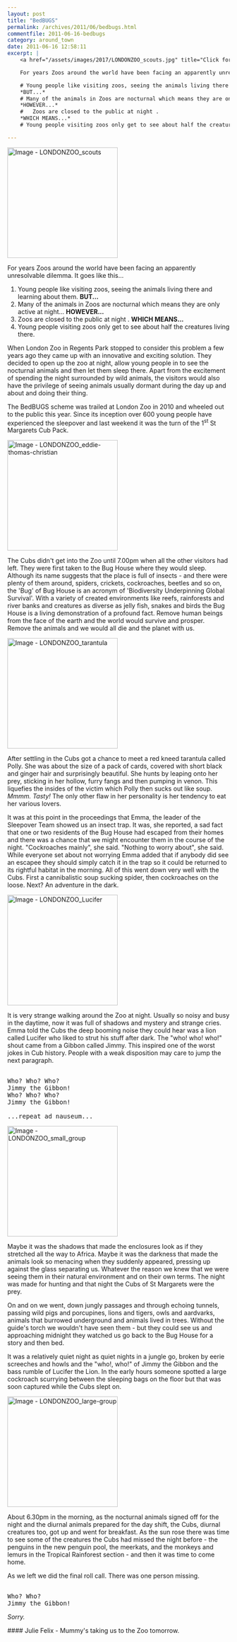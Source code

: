 ```yaml
---
layout: post
title: "BedBUGS"
permalink: /archives/2011/06/bedbugs.html
commentfile: 2011-06-16-bedbugs
category: around_town
date: 2011-06-16 12:58:11
excerpt: |
    <a href="/assets/images/2017/LONDONZOO_scouts.jpg" title="Click for a larger image"><img src="/assets/images/2017/LONDONZOO_scouts-thumb.jpg" width="150" alt="Image - LONDONZOO_scouts"  class="photo right"/></a>

    For years Zoos around the world have been facing an apparently unresolvable dilemma. It goes like this...

    # Young people like visiting zoos, seeing the animals living there and learning about them.
    *BUT...*
    # Many of the animals in Zoos are nocturnal which means they are only active at night...
    *HOWEVER...*
    #	Zoos are closed to the public at night .
    *WHICH MEANS...*
    # Young people visiting zoos only get to see about half the creatures living there.

---
```



<a href="/assets/images/2017/LONDONZOO_scouts.jpg" title="Click for a larger image"><img src="/assets/images/2017/LONDONZOO_scouts-thumb.jpg" width="250" alt="Image - LONDONZOO_scouts"  class="photo right"/></a>

For years Zoos around the world have been facing an apparently unresolvable dilemma. It goes like this...

1.  Young people like visiting zoos, seeing the animals living there and learning about them.
    **BUT...**
2.  Many of the animals in Zoos are nocturnal which means they are only active at night...
    **HOWEVER...**
3.  Zoos are closed to the public at night .
    **WHICH MEANS...**
4.  Young people visiting zoos only get to see about half the creatures living there.

When London Zoo in Regents Park stopped to consider this problem a few years ago they came up with an innovative and exciting solution. They decided to open up the zoo at night, allow young people in to see the nocturnal animals and then let them sleep there. Apart from the excitement of spending the night surrounded by wild animals, the visitors would also have the privilege of seeing animals usually dormant during the day up and about and doing their thing.

The BedBUGS scheme was trailed at London Zoo in 2010 and wheeled out to the public this year. Since its inception over 600 young people have experienced the sleepover and last weekend it was the turn of the 1<sup>st</sup> St Margarets Cub Pack.

<a href="/assets/images/2017/LONDONZOO_eddie-thomas-christian.jpg" title="Click for a larger image"><img src="/assets/images/2017/LONDONZOO_eddie-thomas-christian-thumb.jpg" width="250" alt="Image - LONDONZOO_eddie-thomas-christian"  class="photo right"/></a>

The Cubs didn't get into the Zoo until 7.00pm when all the other visitors had left. They were first taken to the Bug House where they would sleep. Although its name suggests that the place is full of insects - and there were plenty of them around, spiders, crickets, cockroaches, beetles and so on, the 'Bug' of Bug House is an acronym of 'Biodiversity Underpinning Global Survival'. With a variety of created environments like reefs, rainforests and river banks and creatures as diverse as jelly fish, snakes and birds the Bug House is a living demonstration of a profound fact. Remove human beings from the face of the earth and the world would survive and prosper. Remove the animals and we would all die and the planet with us.

<a href="/assets/images/2017/LONDONZOO_tarantula.jpg" title="Click for a larger image"><img src="/assets/images/2017/LONDONZOO_tarantula-thumb.jpg" width="250" alt="Image - LONDONZOO_tarantula"  class="photo right"/></a>

After settling in the Cubs got a chance to meet a red kneed tarantula called Polly. She was about the size of a pack of cards, covered with short black and ginger hair and surprisingly beautiful. She hunts by leaping onto her prey, sticking in her hollow, furry fangs and then pumping in venon. This liquefies the insides of the victim which Polly then sucks out like soup. *Mmmm. Tasty!* The only other flaw in her personality is her tendency to eat her various lovers.

It was at this point in the proceedings that Emma, the leader of the Sleepover Team showed us an insect trap. It was, she reported, a sad fact that one or two residents of the Bug House had escaped from their homes and there was a chance that we might encounter them in the course of the night. "Cockroaches mainly", she said. "Nothing to worry about", she said. While everyone set about not worrying Emma added that if anybody did see an escapee they should simply catch it in the trap so it could be returned to its rightful habitat in the morning. All of this went down very well with the Cubs. First a cannibalistic soup sucking spider, then cockroaches on the loose. Next? An adventure in the dark.

<a href="/assets/images/2017/LONDONZOO_Lucifer.jpg" title="Click for a larger image"><img src="/assets/images/2017/LONDONZOO_Lucifer-thumb.jpg" width="250" alt="Image - LONDONZOO_Lucifer"  class="photo right"/></a>

It is very strange walking around the Zoo at night. Usually so noisy and busy in the daytime, now it was full of shadows and mystery and strange cries. Emma told the Cubs the deep booming noise they could hear was a lion called Lucifer who liked to strut his stuff after dark. The "who! who! who!" shout came from a Gibbon called Jimmy. This inspired one of the worst jokes in Cub history. People with a weak disposition may care to jump the next paragraph.

<pre markdown="1" class="poem">

Who? Who? Who?
Jimmy the Gibbon!
Who? Who? Who?
Jimmy the Gibbon!

...repeat ad nauseum...
</pre>

<a href="/assets/images/2017/LONDONZOO_small_group.jpg" title="Click for a larger image"><img src="/assets/images/2017/LONDONZOO_small_group-thumb.jpg" width="250" alt="Image - LONDONZOO_small_group"  class="photo right"/></a>

Maybe it was the shadows that made the enclosures look as if they stretched all the way to Africa. Maybe it was the darkness that made the animals look so menacing when they suddenly appeared, pressing up against the glass separating us. Whatever the reason we knew that we were seeing them in their natural environment and on their own terms. The night was made for hunting and that night the Cubs of St Margarets were the prey.

On and on we went, down jungly passages and through echoing tunnels, passing wild pigs and porcupines, lions and tigers, owls and aardvarks, animals that burrowed underground and animals lived in trees. Without the guide's torch we wouldn't have seen them - but they could see us and approaching midnight they watched us go back to the Bug House for a story and then bed.

It was a relatively quiet night as quiet nights in a jungle go, broken by eerie screeches and howls and the "who!, who!" of Jimmy the Gibbon and the bass rumble of Lucifer the Lion. In the early hours someone spotted a large cockroach scurrying between the sleeping bags on the floor but that was soon captured while the Cubs slept on.

<a href="/assets/images/2017/LONDONZOO_large-group.jpg" title="Click for a larger image"><img src="/assets/images/2017/LONDONZOO_large-group-thumb.jpg" width="250" alt="Image - LONDONZOO_large-group"  class="photo right"/></a>

About 6.30pm in the morning, as the nocturnal animals signed off for the night and the diurnal animals prepared for the day shift, the Cubs, diurnal creatures too, got up and went for breakfast. As the sun rose there was time to see some of the creatures the Cubs had missed the night before - the penguins in the new penguin pool, the meerkats, and the monkeys and lemurs in the Tropical Rainforest section - and then it was time to come home.

As we left we did the final roll call. There was one person missing.

<pre markdown="1" class="poem">

Who? Who?
Jimmy the Gibbon!
</pre>

*Sorry.*

<div markdown="1" class="box">
#### Julie Felix - Mummy's taking us to the Zoo tomorrow.

<object width="480" height="390">
<param name="movie" value="http://www.youtube-nocookie.com/v/iTe9rhLC2XE?version=3&amp;hl=en_GB&amp;rel=0"></param><param name="allowFullScreen" value="true"></param><param name="allowscriptaccess" value="always"></param><embed src="http://www.youtube-nocookie.com/v/iTe9rhLC2XE?version=3&amp;hl=en_GB&amp;rel=0" type="application/x-shockwave-flash" width="480" height="390" allowscriptaccess="always" allowfullscreen="true"></embed></object>

</div>
[See a slideshow with more pictures on flickr](http://www.flickr.com//photos/mahnke/sets/72157626955219526/show/)

<cite>-- from Martyn Day</cite>
